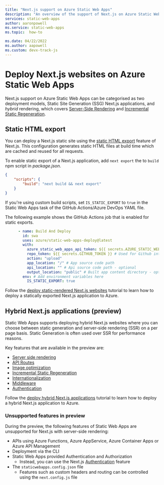 ```yaml
---
title: "Next.js support on Azure Static Web Apps"
description: "An overview of the support of Next.js on Azure Static Web Apps"
services: static-web-apps
author: aaronpowell
ms.service: static-web-apps
ms.topic:  how-to

ms.date: 04/22/2022
ms.author: aapowell
ms.custom: devx-track-js
---
```

# Deploy Next.js websites on Azure Static Web Apps
Next.js support on Azure Static Web Apps can be categorised as two deployment models, Static Site Generation (SSG) Next.js applications, and _hybrid_ rendering, which covers [Server-Side Rendering](https://nextjs.org/docs/advanced-features/react-18/streaming) and [Incremental Static Regeneration](https://nextjs.org/docs/basic-features/data-fetching/incremental-static-regeneration).


## Static HTML export


You can deploy a Next.js static site using the [static HTML export](https://nextjs.org/docs/advanced-features/static-html-export) feature of Next.js. This configuration generates static HTML files at build time which are cached and reused for all requests.

To enable static export of a Next.js application, add `next export` the to `build` npm script in _package.json_.


```json
{
    "scripts": {
        "build": "next build && next export"
    }
}
```

If you're using custom build scripts, set `IS_STATIC_EXPORT` to `true` in the Static Web Apps task of the GitHub Actions/Azure DevOps YAML file.

The following example shows the GitHub Actions job that is enabled for static exports.


```yaml
      - name: Build And Deploy
        id: swa
        uses: azure/static-web-apps-deploy@latest
        with:
          azure_static_web_apps_api_token: ${{ secrets.AZURE_STATIC_WEB_APPS_TOKEN }}
          repo_token: ${{ secrets.GITHUB_TOKEN }} # Used for Github integrations (i.e. PR comments)
          action: "upload"
          app_location: "/" # App source code path
          api_location: "" # Api source code path - optional
          output_location: "public" # Built app content directory - optional
        env: # Add environment variables here
          IS_STATIC_EXPORT: true
```

Follow the [deploy static-rendered Next.js websites](deploy-nextjs-ssg.md) tutorial to learn how to deploy a statically exported Next.js application to Azure.

## Hybrid Next.js applications (preview)

Static Web Apps supports deploying hybrid Next.js websites where you can choose between static generation and server-side rendering (SSR) on a per page basis. Static Generation is often used over SSR for performance reasons.


Key features that are available in the preview are:

- [Server side rendering](https://nextjs.org/docs/basic-features/pages#server-side-rendering)
- [API Routes](https://nextjs.org/docs/api-routes/introduction)
- [Image optimization](https://nextjs.org/docs/basic-features/image-optimization)
- [Incremental Static Regeneration](https://nextjs.org/docs/basic-features/data-fetching/incremental-static-regeneration)
- [Internationalization](https://nextjs.org/docs/advanced-features/i18n-routing)
- [Middleware](https://nextjs.org/docs/advanced-features/middleware)
- [Authentication](https://nextjs.org/docs/authentication)

Follow the [deploy hybrid Next.js applications](deploy-nextjs-hybrid.md) tutorial to learn how to deploy a hybrid Next.js application to Azure.

### Unsupported features in preview

During the preview, the following features of Static Web Apps are unsupported for Next.js with server-side rendering:

- APIs using Azure Functions, Azure AppService, Azure Container Apps or Azure API Management
- Deployment via the CLI
- Static Web Apps provided Authentication and Authorization
  - Instead, you can use the Next.js [Authentication](https://nextjs.org/docs/authentication) feature
- The `staticwebapps.config.json` file
  - Features such as custom headers and routing can be controlled using the `next.config.js` file
